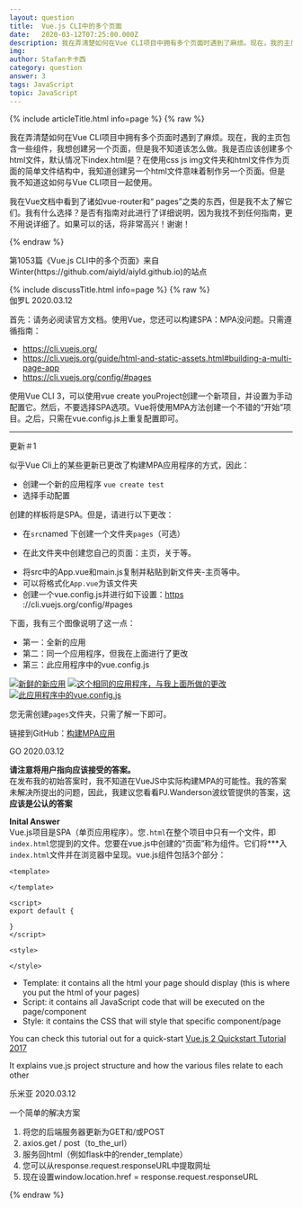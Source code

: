 ```yaml
---
layout: question
title:  Vue.js CLI中的多个页面
date:   2020-03-12T07:25:00.000Z
description: 我在弄清楚如何在Vue CLI项目中拥有多个页面时遇到了麻烦。现在，我的主页包含一些组件，我想创建另一个页面，但是我不知道该怎么做。我是否应该创建多个ht...
img: 
author: Stafan卡卡西
category: question
answer: 3
tags: JavaScript
topic: JavaScript
---
```

<div class="article-root">
  <div class="article">
    {% include articleTitle.html info=page %}
    {% raw %}
    <div class="article-content"><p><font style="vertical-align: inherit;"><font style="vertical-align: inherit;">我在弄清楚如何在Vue CLI项目中拥有多个页面时遇到了麻烦。</font><font style="vertical-align: inherit;">现在，我的主页包含一些组件，我想创建另一个页面，但是我不知道该怎么做。</font><font style="vertical-align: inherit;">我是否应该创建多个html文件，默认情况下index.html是？</font><font style="vertical-align: inherit;">在使用css js img文件夹和html文件作为页面的简单文件结构中，我知道创建另一个html文件意味着制作另一个页面。</font><font style="vertical-align: inherit;">但是我不知道这如何与Vue CLI项目一起使用。</font></font></p>

<p><font style="vertical-align: inherit;"><font style="vertical-align: inherit;">我在Vue文档中看到了诸如vue-router和“ pages”之类的东西，但是我不太了解它们。</font><font style="vertical-align: inherit;">我有什么选择？</font><font style="vertical-align: inherit;">是否有指南对此进行了详细说明，因为我找不到任何指南，更不用说详细了。</font><font style="vertical-align: inherit;">如果可以的话，将非常高兴！</font><font style="vertical-align: inherit;">谢谢！</font></font></p></div>
    {% endraw %}
  </div>
  <p class="winter_mark">第1053篇《Vue.js CLI中的多个页面》来自Winter(https://github.com/aiyld/aiyld.github.io)的站点</p>
  <div class="discuss-wrapper">
    {% include discussTitle.html info=page %}
    {% raw %}
    <div class="discuss-item">
        <div class="discuss-parent">
          <div class="discuss-meta">
            <span class="discuss-user">伽罗L</span>
            <span class="discuss-time">2020.03.12</span>
          </div>
          <div class="discuss-comment"><p><font style="vertical-align: inherit;"><font style="vertical-align: inherit;">首先：请务必阅读官方文档。</font><font style="vertical-align: inherit;">使用Vue，您还可以构建SPA：MPA没问题。</font><font style="vertical-align: inherit;">只需遵循指南：</font></font></p>

<ul>
<li><a href="https://cli.vuejs.org/" rel="noreferrer"><font style="vertical-align: inherit;"><font style="vertical-align: inherit;">https://cli.vuejs.org/</font></font></a></li>
<li><a href="https://cli.vuejs.org/guide/html-and-static-assets.html#building-a-multi-page-app" rel="noreferrer"><font style="vertical-align: inherit;"><font style="vertical-align: inherit;">https://cli.vuejs.org/guide/html-and-static-assets.html#building-a-multi-page-app</font></font></a></li>
<li><a href="https://cli.vuejs.org/config/#pages" rel="noreferrer"><font style="vertical-align: inherit;"><font style="vertical-align: inherit;">https://cli.vuejs.org/config/#pages</font></font></a></li>
</ul>

<p><font style="vertical-align: inherit;"><font style="vertical-align: inherit;">使用Vue CLI 3，可以使用vue create youProject创建一个新项目，并设置为手动配置它。</font><font style="vertical-align: inherit;">然后，不要选择SPA选项。</font><font style="vertical-align: inherit;">Vue将使用MPA方法创建一个不错的“开始”项目。</font><font style="vertical-align: inherit;">之后，只需在vue.config.js上重复配置即可。</font></font></p>

<hr>

<p><font style="vertical-align: inherit;"><font style="vertical-align: inherit;">更新＃1</font></font></p>

<p><font style="vertical-align: inherit;"><font style="vertical-align: inherit;">似乎Vue Cli上的某些更新已更改了构建MPA应用程序的方式，因此：</font></font></p>

<ul>
<li><font style="vertical-align: inherit;"><font style="vertical-align: inherit;">创建一个新的应用程序 </font></font><code>vue create test</code></li>
<li><font style="vertical-align: inherit;"><font style="vertical-align: inherit;">选择手动配置</font></font></li>
</ul>

<p><font style="vertical-align: inherit;"><font style="vertical-align: inherit;">创建的样板将是SPA。</font><font style="vertical-align: inherit;">但是，请进行以下更改：</font></font></p>

<ul>
<li><p><font style="vertical-align: inherit;"><font style="vertical-align: inherit;">在</font></font><code>src</code><font style="vertical-align: inherit;"><font style="vertical-align: inherit;">named </font><font style="vertical-align: inherit;">下创建一个文件夹</font></font><code>pages</code><font style="vertical-align: inherit;"><font style="vertical-align: inherit;">（可选）</font></font></p></li>
<li><p><font style="vertical-align: inherit;"><font style="vertical-align: inherit;">在此文件夹中创建您自己的页面：主页，关于等。</font></font></p></li>
<li><font style="vertical-align: inherit;"><font style="vertical-align: inherit;">将src中的App.vue和main.js复制并粘贴到新文件夹-主页等中。</font></font></li>
<li><font style="vertical-align: inherit;"><font style="vertical-align: inherit;">可以将格式化</font></font><code>App.vue</code><font style="vertical-align: inherit;"><font style="vertical-align: inherit;">为该文件夹</font></font></li>
<li><font style="vertical-align: inherit;"><font style="vertical-align: inherit;">创建一个vue.config.js并进行如下设置：</font><a href="https://cli.vuejs.org/config/#pages" rel="noreferrer"><font style="vertical-align: inherit;">https</font></a><font style="vertical-align: inherit;"> ://cli.vuejs.org/config/#pages</font></font><a href="https://cli.vuejs.org/config/#pages" rel="noreferrer"><font style="vertical-align: inherit;"></font></a></li>
</ul>

<p><font style="vertical-align: inherit;"><font style="vertical-align: inherit;">下面，我有三个图像说明了这一点：</font></font></p>

<ul>
<li><font style="vertical-align: inherit;"><font style="vertical-align: inherit;">第一：全新的应用</font></font></li>
<li><font style="vertical-align: inherit;"><font style="vertical-align: inherit;">第二：同一个应用程序，但我在上面进行了更改</font></font></li>
<li><font style="vertical-align: inherit;"><font style="vertical-align: inherit;">第三：此应用程序中的vue.config.js</font></font></li>
</ul>

<p><a href="https://i.stack.imgur.com/Rix7I.png" rel="noreferrer"><img src="https://i.stack.imgur.com/Rix7I.png" alt="新鲜的新应用"></a>
<a href="https://i.stack.imgur.com/F0BdT.png" rel="noreferrer"><img src="https://i.stack.imgur.com/F0BdT.png" alt="这个相同的应用程序，与我上面所做的更改"></a>
<a href="https://i.stack.imgur.com/wdUZC.png" rel="noreferrer"><img src="https://i.stack.imgur.com/wdUZC.png" alt="此应用程序中的vue.config.js"></a></p>

<p><font style="vertical-align: inherit;"><font style="vertical-align: inherit;">您无需创建</font></font><code>pages</code><font style="vertical-align: inherit;"><font style="vertical-align: inherit;">文件夹，只需了解一下即可。</font></font></p>

<p><font style="vertical-align: inherit;"><font style="vertical-align: inherit;">链接到GitHub：</font></font><a href="https://github.com/wandersonpjbkn/vue-mpa-application-example/tree/master" rel="noreferrer"><font style="vertical-align: inherit;"><font style="vertical-align: inherit;">构建MPA应用</font></font></a></p></div>
        </div></div><div class="discuss-item">
        <div class="discuss-parent">
          <div class="discuss-meta">
            <span class="discuss-user">GO</span>
            <span class="discuss-time">2020.03.12</span>
          </div>
          <div class="discuss-comment"><p><strong><font style="vertical-align: inherit;"><font style="vertical-align: inherit;">请注意将用户指向应该接受的答案。</font></font></strong><br><font style="vertical-align: inherit;"><font style="vertical-align: inherit;"> 
在发布我的初始答案时，我不知道在VueJS中实际构建MPA的可能性。</font><font style="vertical-align: inherit;">我的答案未解决所提出的问题，因此，我建议您看看PJ.Wanderson波纹管提供的答案，这</font></font><strong><font style="vertical-align: inherit;"><font style="vertical-align: inherit;">应该是公认的答案</font></font></strong></p>

<p><strong><font style="vertical-align: inherit;"><font style="vertical-align: inherit;">Inital Answer</font></font></strong><br><font style="vertical-align: inherit;"><font style="vertical-align: inherit;"> 
Vue.js项目是SPA（单页应用程序）。</font><font style="vertical-align: inherit;">您</font></font><code>.html</code><font style="vertical-align: inherit;"><font style="vertical-align: inherit;">在整个项目中</font><font style="vertical-align: inherit;">只有一个</font><font style="vertical-align: inherit;">文件，即</font></font><code>index.html</code><font style="vertical-align: inherit;"><font style="vertical-align: inherit;">您提到</font><font style="vertical-align: inherit;">的</font><font style="vertical-align: inherit;">文件。</font><font style="vertical-align: inherit;">您要在vue.js中创建的“页面”称为组件。</font><font style="vertical-align: inherit;">它们将***入</font></font><code>index.html</code><font style="vertical-align: inherit;"><font style="vertical-align: inherit;">文件并在浏览器中呈现。</font><font style="vertical-align: inherit;">vue.js组件包括3个部分：</font></font></p>

<pre><code>&lt;template&gt;<font></font>
<font></font>
&lt;/template&gt;<font></font>
<font></font>
&lt;script&gt;<font></font>
export default {<font></font>
<font></font>
}<font></font>
&lt;/script&gt;<font></font>
<font></font>
&lt;style&gt;<font></font>
<font></font>
&lt;/style&gt;<font></font>
</code></pre>

<ul>
<li>Template: it contains all the html your page should display (this is where you put the html of your pages)</li>
<li>Script: it contains all JavaScript code that will be executed on the page/component</li>
<li>Style: it contains the CSS that will style that specific component/page</li>
</ul>

<p>You can check this tutorial out for a quick-start <a href="https://medium.com/codingthesmartway-com-blog/vue-js-2-quickstart-tutorial-2017-246195cfbdd2" rel="nofollow noreferrer">Vue.js 2 Quickstart Tutorial 2017</a></p>

<p>It explains vue.js project structure and how the various files relate to each other</p></div>
        </div></div><div class="discuss-item">
        <div class="discuss-parent">
          <div class="discuss-meta">
            <span class="discuss-user">乐米亚</span>
            <span class="discuss-time">2020.03.12</span>
          </div>
          <div class="discuss-comment"><p><font style="vertical-align: inherit;"><font style="vertical-align: inherit;">一个简单的解决方案</font></font></p>

<ol>
<li><font style="vertical-align: inherit;"><font style="vertical-align: inherit;">将您的后端服务器更新为GET和/或POST</font></font></li>
<li><font style="vertical-align: inherit;"><font style="vertical-align: inherit;">axios.get / post（to_the_url）</font></font></li>
<li><font style="vertical-align: inherit;"><font style="vertical-align: inherit;">服务回html（例如flask中的render_template）</font></font></li>
<li><font style="vertical-align: inherit;"><font style="vertical-align: inherit;">您可以从response.request.responseURL中提取网址</font></font></li>
<li><font style="vertical-align: inherit;"><font style="vertical-align: inherit;">现在设置window.location.href = response.request.responseURL</font></font></li>
</ol></div>
        </div></div>
    {% endraw %}
  </div>
<div>
